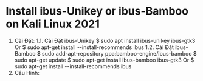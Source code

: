 # Install ibus-Unikey or ibus-Bamboo on Kali Linux 2021
1. Cài Đặt:
  1.1. Cài Đặt ibus-Unikey
        $ sudo apt install ibus-unikey ibus-gtk3
     Or $ sudo apt-get install --install-recommends ibus
  1.2. Cài Đặt ibus-Bamboo
        $ sudo add-apt-repository ppa:bamboo-engine/ibus-bamboo
        $ sudo apt-get update
        $ sudo apt-get install ibus-bamboo ibus-gtk3
     Or $ sudo apt-get install --install-recommends ibus
2. Cấu Hình:
